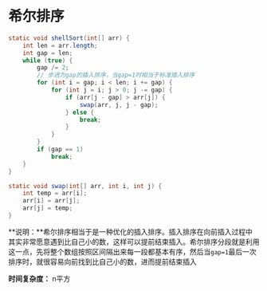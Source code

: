 # 希尔排序

```java
static void shellSort(int[] arr) {
    int len = arr.length;
    int gap = len;
    while (true) {
        gap /= 2;
        // 步进为gap的插入排序，当gap=1时相当于标准插入排序
        for (int i = gap; i < len; i += gap) {
            for (int j = i; j > 0; j -= gap) {
                if (arr[j - gap] > arr[j]) {
                    swap(arr, j, j - gap);
                } else {
                    break;
                }
            }
        }
        if (gap == 1)
            break;
    }
}

static void swap(int[] arr, int i, int j) {
    int temp = arr[i];
    arr[i] = arr[j];
    arr[j] = temp;
}
```

**说明：**希尔排序相当于是一种优化的插入排序。插入排序在向前插入过程中其实非常愿意遇到比自己小的数，这样可以提前结束插入。希尔排序分段就是利用这一点，先将整个数组按照区间隔出来每一段都基本有序，然后当`gap=1`最后一次排序时，就很容易向前找到比自己小的数，进而提前结束插入

**时间复杂度：** n平方